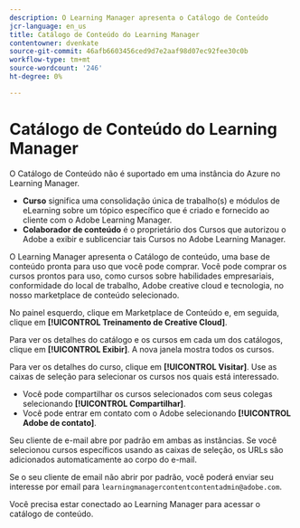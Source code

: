 ```yaml
---
description: O Learning Manager apresenta o Catálogo de Conteúdo
jcr-language: en_us
title: Catálogo de Conteúdo do Learning Manager
contentowner: dvenkate
source-git-commit: 46afb6603456ced9d7e2aaf98d07ec92fee30c0b
workflow-type: tm+mt
source-wordcount: '246'
ht-degree: 0%

---
```




# Catálogo de Conteúdo do Learning Manager

<!--Learning Manager introduces Content Catalog-->

O Catálogo de Conteúdo não é suportado em uma instância do Azure no Learning Manager.

* **Curso** significa uma consolidação única de trabalho(s) e módulos de eLearning sobre um tópico específico que é criado e fornecido ao cliente com o Adobe Learning Manager.
* **Colaborador de conteúdo** é o proprietário dos Cursos que autorizou o Adobe a exibir e sublicenciar tais Cursos no Adobe Learning Manager.

O Learning Manager apresenta o Catálogo de conteúdo, uma base de conteúdo pronta para uso que você pode comprar. Você pode comprar os cursos prontos para uso, como cursos sobre habilidades empresariais, conformidade do local de trabalho, Adobe creative cloud e tecnologia, no nosso marketplace de conteúdo selecionado.

No painel esquerdo, clique em Marketplace de Conteúdo e, em seguida, clique em **[!UICONTROL Treinamento de Creative Cloud]**.

<!--![](assets/content-catalog.png)-->

Para ver os detalhes do catálogo e os cursos em cada um dos catálogos, clique em **[!UICONTROL Exibir]**. A nova janela mostra todos os cursos.

<!--![](assets/course-details.png)-->

Para ver os detalhes do curso, clique em **[!UICONTROL Visitar]**. Use as caixas de seleção para selecionar os cursos nos quais está interessado.

* Você pode compartilhar os cursos selecionados com seus colegas selecionando  **[!UICONTROL Compartilhar]**.
* Você pode entrar em contato com o Adobe selecionando  **[!UICONTROL Adobe de contato]**.

<!--![](assets/course-details.png)-->

Seu cliente de e-mail abre por padrão em ambas as instâncias. Se você selecionou cursos específicos usando as caixas de seleção, os URLs são adicionados automaticamente ao corpo do e-mail.

Se o seu cliente de email não abrir por padrão, você poderá enviar seu interesse por email para `learningmanagercontentcontentadmin@adobe.com`.

Você precisa estar conectado ao Learning Manager para acessar o catálogo de conteúdo.

